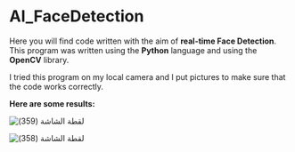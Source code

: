 # AI_FaceDetection

Here you will find code written with the aim of **real-time Face Detection**.
This program was written using the **Python** language and using the **OpenCV** library.

I tried this program on my local camera and I put pictures to make sure that the code works correctly.

**Here are some results:**

![‏‏لقطة الشاشة (359)](https://user-images.githubusercontent.com/85634050/125210016-a7585f80-e2a5-11eb-971e-904ec7f375e6.png)


![‏‏لقطة الشاشة (358)](https://user-images.githubusercontent.com/85634050/125209977-6f511c80-e2a5-11eb-8a06-a97d9571ca54.png)


